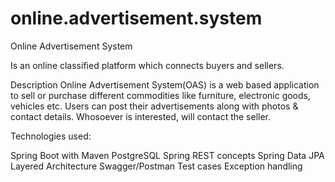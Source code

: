 # online.advertisement.system

Online Advertisement System

Is an online classified platform which connects buyers and sellers.

Description
Online Advertisement System(OAS) is a web based application to sell or purchase different commodities like furniture, electronic goods, vehicles etc.
Users can post their advertisements along with photos & contact details. Whosoever is interested, will contact the seller.
 
Technologies used:

Spring Boot with Maven
PostgreSQL 
Spring REST concepts
Spring Data JPA
Layered Architecture
Swagger/Postman
Test cases
Exception handling

